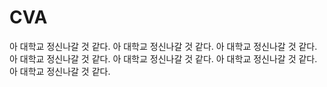 # CVA
아 대학교 정신나갈 것 같다. 아 대학교 정신나갈 것 같다. 아 대학교 정신나갈 것 같다. 아 대학교 정신나갈 것 같다. 아 대학교 정신나갈 것 같다. 아 대학교 정신나갈 것 같다. 아 대학교 정신나갈 것 같다.
